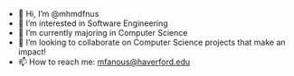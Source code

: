 - 👋 Hi, I’m @mhmdfnus
- 👀 I’m interested in Software Engineering
- 🌱 I’m currently majoring in Computer Science
- 💞️ I’m looking to collaborate on Computer Science projects that make an impact!
- 📫 How to reach me: mfanous@haverford.edu

<!---
mhmdfnus/mhmdfnus is a ✨ special ✨ repository because its `README.md` (this file) appears on your GitHub profile.
You can click the Preview link to take a look at your changes.
--->
